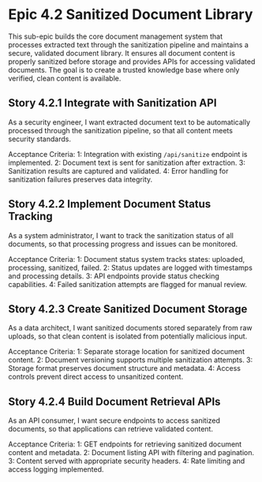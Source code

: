 # Epic 4.2 Sanitized Document Library

This sub-epic builds the core document management system that processes extracted text through the sanitization pipeline and maintains a secure, validated document library. It ensures all document content is properly sanitized before storage and provides APIs for accessing validated documents. The goal is to create a trusted knowledge base where only verified, clean content is available.

## Story 4.2.1 Integrate with Sanitization API

As a security engineer, I want extracted document text to be automatically processed through the sanitization pipeline, so that all content meets security standards.

Acceptance Criteria:
1: Integration with existing `/api/sanitize` endpoint is implemented.
2: Document text is sent for sanitization after extraction.
3: Sanitization results are captured and validated.
4: Error handling for sanitization failures preserves data integrity.

## Story 4.2.2 Implement Document Status Tracking

As a system administrator, I want to track the sanitization status of all documents, so that processing progress and issues can be monitored.

Acceptance Criteria:
1: Document status system tracks states: uploaded, processing, sanitized, failed.
2: Status updates are logged with timestamps and processing details.
3: API endpoints provide status checking capabilities.
4: Failed sanitization attempts are flagged for manual review.

## Story 4.2.3 Create Sanitized Document Storage

As a data architect, I want sanitized documents stored separately from raw uploads, so that clean content is isolated from potentially malicious input.

Acceptance Criteria:
1: Separate storage location for sanitized document content.
2: Document versioning supports multiple sanitization attempts.
3: Storage format preserves document structure and metadata.
4: Access controls prevent direct access to unsanitized content.

## Story 4.2.4 Build Document Retrieval APIs

As an API consumer, I want secure endpoints to access sanitized documents, so that applications can retrieve validated content.

Acceptance Criteria:
1: GET endpoints for retrieving sanitized document content and metadata.
2: Document listing API with filtering and pagination.
3: Content served with appropriate security headers.
4: Rate limiting and access logging implemented.
